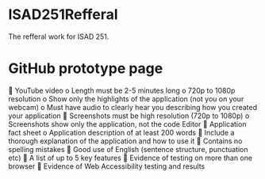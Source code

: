 # ISAD251Refferal
The refferal work for ISAD 251.

# GitHub prototype page
 YouTube video
o Length must be 2-5 minutes long
o 720p to 1080p resolution
o Show only the highlights of the application (not you on your webcam)
o Must have audio to clearly hear you describing how you created your
application
 Screenshots must be high resolution (720p to 1080p)
o Screenshots show only the application, not the code Editor
 Application fact sheet
o Application description of at least 200 words
 Include a thorough explanation of the application and how to use it
 Contains no spelling mistakes
 Good use of English (sentence structure, punctuation etc)
 A list of up to 5 key features
 Evidence of testing on more than one browser
 Evidence of Web Accessibility testing and results
